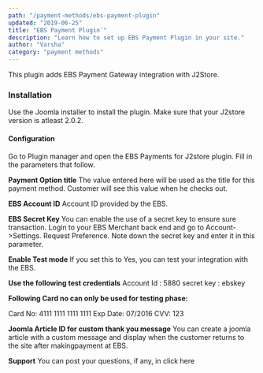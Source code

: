 ```yaml
---
path: "/payment-methods/ebs-payment-plugin"
updated: "2019-06-25"
title: "EBS Payment Plugin¨"
description: "Learn how to set up EBS Payment Plugin in your site."
author: "Varsha"
category: "payment methods"
---
```


This plugin adds EBS Payment Gateway integration with J2Store.

### Installation
Use the Joomla installer to install the plugin. Make sure that your J2store version is atleast 2.0.2.

#### Configuration
Go to Plugin manager and open the EBS Payments for J2store plugin. Fill in the parameters that follow.

**Payment Option title**
The value entered here will be used as the title for this payment method. Customer will see this value when he checks out.

**EBS Account ID**
Account ID provided by the EBS.

**EBS Secret Key**
You can enable the use of a secret key to ensure sure transaction. Login to your EBS Merchant back end and go to Account->Settings. Request Preference. Note down the secret key and enter it in this parameter.

**Enable Test mode**
If you set this to Yes, you can test your integration with the EBS.

**Use the following test credentials**
Account Id : 5880
secret key : ebskey

**Following Card no can only be used for testing phase:**

Card No: 4111 1111 1111 1111
Exp Date: 07/2016
CVV: 123

**Joomla Article ID for custom thank you message**
You can create a joomla article with a custom message and display when the customer returns to the site after makingpayment at EBS.

**Support**
You can post your questions, if any, in <link-text url ="http://j2store.org/forum/index.html" target = "_blank" rel = "noopener">click here</link-text>


